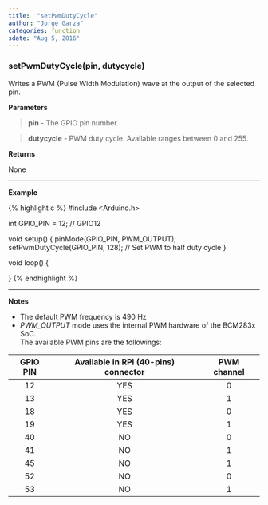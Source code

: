 ```yaml
---
title:  "setPwmDutyCycle"
author: "Jorge Garza"
categories: function
sdate: "Aug 5, 2016"
---
```


### setPwmDutyCycle(pin, dutycycle)

Writes a PWM (Pulse Width Modulation) wave at the output of the selected pin.

**Parameters**

> **pin** - The GPIO pin number.

> **dutycycle** - PWM duty cycle. Available ranges between 0 and 255.

**Returns**

None

____________________

**Example**

{% highlight c %}
#include <Arduino.h>

int GPIO_PIN = 12; // GPIO12

void setup() {
	pinMode(GPIO_PIN, PWM_OUTPUT);
	setPwmDutyCycle(GPIO_PIN, 128); // Set PWM to half duty cycle
}

void loop() {
	
}
{% endhighlight %}

____________________

**Notes**

- The default PWM frequency is 490 Hz
- *PWM_OUTPUT* mode uses the internal PWM hardware of the BCM283x SoC.  
The available PWM pins are the followings:

| GPIO PIN | Available in RPi (40-pins) connector | PWM channel |
|:------:|:-----------:|:-----------:|
|   12   |      YES |   0 |
|   13   |      YES |   1 |
|   18   |      YES |   0 |
|   19   |      YES |   1 |
|   40   |      NO  |   0 |
|   41   |      NO  |   1 |
|   45   |      NO  |   1 |
|   52   |      NO  |   0 |
|   53   |      NO  |   1 |




